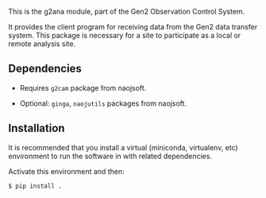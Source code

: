 This is the g2ana module, part of the Gen2 Observation Control System. 

It provides the client program for receiving data from the Gen2 data
transfer system.  This package is necessary for a site to participate as
a local or remote analysis site.

## Dependencies

* Requires `g2cam` package from naojsoft.

* Optional: `ginga`, `naojutils` packages from naojsoft.

## Installation

It is recommended that you install a virtual (miniconda, virtualenv,
etc) environment to run the software in with related dependencies.

Activate this environment and then:

```bash
$ pip install .
```


